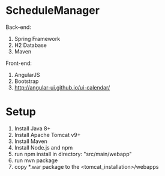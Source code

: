 # ScheduleManager

Back-end:
1. Spring Framework
2. H2 Database
3. Maven

Front-end:
1. AngularJS
2. Bootstrap
3. http://angular-ui.github.io/ui-calendar/

# Setup
1. Install Java 8+
2. Install Apache Tomcat v9+
3. Install Maven
4. Install Node.js and npm
5. run npm install in directory: "src/main/webapp"
6. run mvn package
7. copy *.war package to the <tomcat_installation>/webapps
